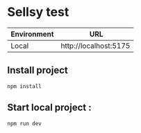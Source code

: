 # Sellsy test

| Environment |  URL                  |
| ----------- | --------------------- |
| Local       | http://localhost:5175 |

## Install project

`npm install`

## Start local project :

`npm run dev`
